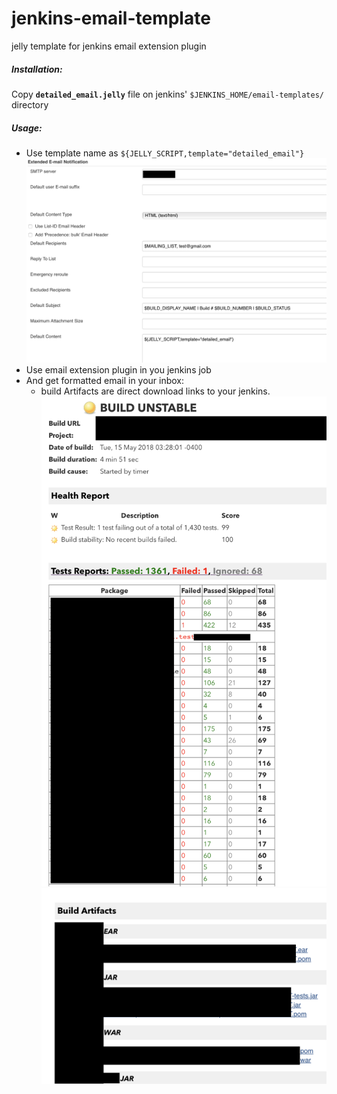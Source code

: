 # jenkins-email-template
jelly template for jenkins email extension plugin


##### Installation:
 Copy **`detailed_email.jelly`** file on jenkins' `$JENKINS_HOME/email-templates/` directory</br>

##### Usage:
- Use template name as `${JELLY_SCRIPT,template="detailed_email"}`
![Scheme](extension-settings.png)
- Use email extension plugin in you jenkins job
- And get formatted email in your inbox:
    - build Artifacts are direct download links to your jenkins.
![Scheme](email1.png)
![Scheme](email2.png)
